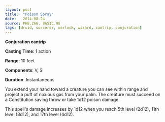 ```yaml
---
layout: post
title:  "Poison Spray"
date:   2014-08-24
source: PHB.266, BASIC.98
tags: [druid, sorcerer, warlock, wizard, cantrip, conjuration]
---
```


**Conjuration cantrip**

**Casting Time**: 1 action

**Range**: 10 feet

**Components**: V, S

**Duration**: Instantaneous

You extend your hand toward a creature you can see within range and project a puff of noxious gas from your palm. The creature must succeed on a Constitution saving throw or take 1d12 poison damage.

This spell's damage increases by 1d12 when you reach 5th level (2d12), 11th level (3d12), and 17th level (4d12).